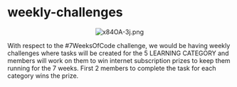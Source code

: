 # weekly-challenges

<div align="center">

![x84OA-3j.png](https://cdn.hashnode.com/res/hashnode/image/upload/v1588872349664/5RKQN7gyi.png)

</div>

With respect to the #7WeeksOfCode challenge, we would be having weekly challenges where tasks will be created for the 5 LEARNING CATEGORY and members will work on them to win internet subscription prizes to keep them running for the 7 weeks. First 2 members to complete the task for each category wins the prize.

